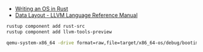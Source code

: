 
- [Writing an OS in Rust](https://os.phil-opp.com/)
- [Data Layout - LLVM Language Reference Manual](https://llvm.org/docs/LangRef.html#data-layout)

```sh
rustup component add rust-src
rustup component add llvm-tools-preview

qemu-system-x86_64 -drive format=raw,file=target/x86_64-os/debug/bootimage-mini_os.bin
```
